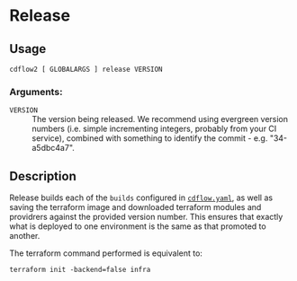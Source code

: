 # Release

## Usage

<code>cdflow2 [ GLOBALARGS ] release VERSION</code>

### Arguments:

<dl>
  <dt><code>VERSION</code></dt>
  <dd>The version being released. We recommend using evergreen version numbers (i.e. simple incrementing integers, probably from your CI service), combined with something to identify the commit - e.g. "34-a5dbc4a7".</dd>
</dl>

## Description

Release builds each of the `builds` configured in [`cdflow.yaml`](../cdflow-yaml-reference#builds-optional),
as well as saving the terraform image and downloaded terraform modules and providrers against the provided
version number. This ensures that exactly what is deployed to one environment is the same as that promoted
to another.

The terraform command performed is equivalent to:

```shell
terraform init -backend=false infra
```